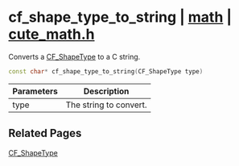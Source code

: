 # cf_shape_type_to_string | [math](https://github.com/RandyGaul/cute_framework/blob/master/docs/math_readme.md) | [cute_math.h](https://github.com/RandyGaul/cute_framework/blob/master/include/cute_math.h)

Converts a [CF_ShapeType](https://github.com/RandyGaul/cute_framework/blob/master/docs/math/cf_shapetype.md) to a C string.

```cpp
const char* cf_shape_type_to_string(CF_ShapeType type)
```

Parameters | Description
--- | ---
type | The string to convert.

## Related Pages

[CF_ShapeType](https://github.com/RandyGaul/cute_framework/blob/master/docs/math/cf_shapetype.md)  
